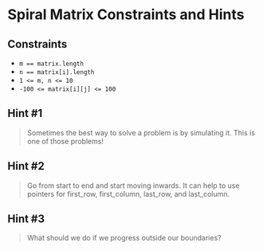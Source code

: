 # Spiral Matrix Constraints and Hints

## Constraints
-   `m == matrix.length`
-   `n == matrix[i].length`
-   `1 <= m, n <= 10`
-   `-100 <= matrix[i][j] <= 100`

## Hint #1
> Sometimes the best way to solve a problem is by simulating it. This is one of those problems!

## Hint #2
> Go from start to end and start moving inwards. It can help to use pointers for first_row, first_column, last_row, and last_column.

## Hint #3
> What should we do if we progress outside our boundaries?